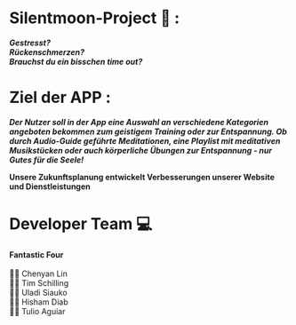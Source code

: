 # Silentmoon-Project :lotus_position: :
***Gestresst?<br/> 
Rückenschmerzen?<br/>
Brauchst du ein bisschen time out?***

# Ziel der APP :
***Der Nutzer soll in der App eine Auswahl an verschiedene Kategorien angeboten bekommen zum geistigem Training oder zur Entspannung.
Ob durch Audio-Guide geführte Meditationen, eine Playlist mit meditativen Musikstücken oder auch körperliche Übungen zur Entspannung - nur Gutes für die Seele!***


**Unsere Zukunftsplanung entwickelt Verbesserungen unserer Website und Dienstleistungen** <br/>

# Developer Team :computer:<br/>

**Fantastic Four** <br/><br/>
:superhero_woman:  Chenyan Lin<br/>
:supervillain_man: Tim Schilling<br/>
:supervillain_man: Uladi Siauko<br/>
:supervillain_man: Hisham Diab<br/>
:supervillain_man: Tulio Aguiar<br/>
